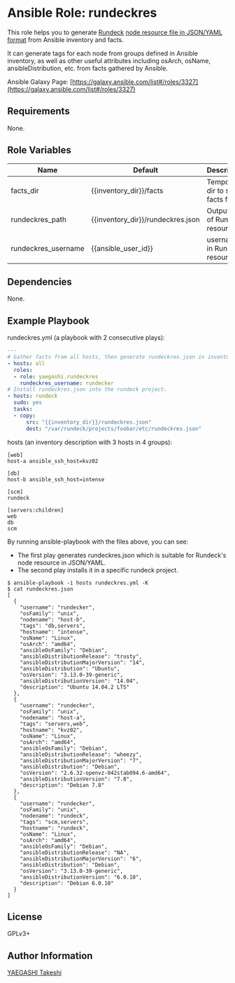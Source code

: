 Ansible Role: rundeckres
========================

This role helps you to generate
[Rundeck](http://rundeck.org)
[node resource file in JSON/YAML format](http://rundeck.org/docs/man5/resource-yaml.html)
from Ansible inventory and facts.

It can generate tags for each node from groups defined in Ansible inventory,
as well as other useful attributes including
osArch, osName, ansibleDistribution, etc. from facts gathered by Ansible.

Ansible Galaxy Page:
[https://galaxy.ansible.com/list#/roles/3327](https://galaxy.ansible.com/list#/roles/3327)

Requirements
------------

None.

Role Variables
--------------

| Name                | Default                           | Description                         |
|---------------------|-----------------------------------|-------------------------------------|
| facts_dir           | {{inventory_dir}}/facts           | Temporary dir to store facts files  | 
| rundeckres_path     | {{inventory_dir}}/rundeckres.json | Output path of Rundeck resource     |
| rundeckres_username | {{ansible_user_id}}               | username in Rundeck resource        |

Dependencies
------------

None.

Example Playbook
----------------

rundeckres.yml (a playbook with 2 consecutive plays):

```yaml
---
# Gather facts from all hosts, then generate rundeckres.json in inventory_dir.
- hosts: all
  roles:
  - role: yaegashi.rundeckres
    rundeckres_username: rundecker
# Install rundeckres.json into the rundeck project.
- hosts: rundeck
  sudo: yes
  tasks:
  - copy:
      src: "{{inventory_dir}}/rundeckres.json"
      dest: "/var/rundeck/projects/foobar/etc/rundeckres.json"
```

hosts (an inventory description with 3 hosts in 4 groups):

```
[web]
host-a ansible_ssh_host=kvz02

[db]
host-b ansible_ssh_host=intense

[scm]
rundeck

[servers:children]
web
db
scm
```

By running ansible-playbook with the files above, you can see:
- The first play generates rundeckres.json which is suitable for
Rundeck's node resource in JSON/YAML.
- The second play installs it in a specific rundeck project.

```
$ ansible-playbook -i hosts rundeckres.yml -K
$ cat rundeckres.json
[
  {
    "username": "rundecker", 
    "osFamily": "unix", 
    "nodename": "host-b", 
    "tags": "db,servers", 
    "hostname": "intense", 
    "osName": "Linux", 
    "osArch": "amd64", 
    "ansibleOsFamily": "Debian", 
    "ansibleDistributionRelease": "trusty", 
    "ansibleDistributionMajorVersion": "14", 
    "ansibleDistribution": "Ubuntu", 
    "osVersion": "3.13.0-39-generic", 
    "ansibleDistributionVersion": "14.04", 
    "description": "Ubuntu 14.04.2 LTS"
  }, 
  {
    "username": "rundecker", 
    "osFamily": "unix", 
    "nodename": "host-a", 
    "tags": "servers,web", 
    "hostname": "kvz02", 
    "osName": "Linux", 
    "osArch": "amd64", 
    "ansibleOsFamily": "Debian", 
    "ansibleDistributionRelease": "wheezy", 
    "ansibleDistributionMajorVersion": "7", 
    "ansibleDistribution": "Debian", 
    "osVersion": "2.6.32-openvz-042stab094.6-amd64", 
    "ansibleDistributionVersion": "7.8", 
    "description": "Debian 7.8"
  }, 
  {
    "username": "rundecker", 
    "osFamily": "unix", 
    "nodename": "rundeck", 
    "tags": "scm,servers", 
    "hostname": "rundeck", 
    "osName": "Linux", 
    "osArch": "amd64", 
    "ansibleOsFamily": "Debian", 
    "ansibleDistributionRelease": "NA", 
    "ansibleDistributionMajorVersion": "6", 
    "ansibleDistribution": "Debian", 
    "osVersion": "3.13.0-39-generic", 
    "ansibleDistributionVersion": "6.0.10", 
    "description": "Debian 6.0.10"
  }
]
```

License
-------

GPLv3+

Author Information
------------------

[YAEGASHI Takeshi](https://github.com/yaegashi)
